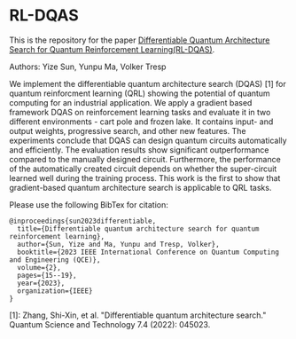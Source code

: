 # RL-DQAS
This is the repository for the paper [Differentiable Quantum Architecture Search for Quantum Reinforcement Learning(RL-DQAS)](https://arxiv.org/pdf/2309.10392).

Authors: Yize Sun, Yunpu Ma, Volker Tresp

We implement the differentiable quantum architecture search (DQAS) [1] for quantum reinforcment learning (QRL) showing the potential of quantum computing for an industrial application. We apply a gradient based framework DQAS on reinforcement learning tasks and evaluate it in two different environments - cart pole and frozen lake. It contains input- and output weights, progressive search, and other new features. The experiments conclude that DQAS can design quantum circuits automatically and efficiently. The evaluation results show significant outperformance compared to the manually designed circuit. Furthermore, the performance of the automatically created circuit depends on whether the super-circuit learned well during the training process. This work is the first to show that gradient-based quantum architecture search is applicable to QRL tasks.

Please use the following BibTex for citation:
```
@inproceedings{sun2023differentiable,
  title={Differentiable quantum architecture search for quantum reinforcement learning},
  author={Sun, Yize and Ma, Yunpu and Tresp, Volker},
  booktitle={2023 IEEE International Conference on Quantum Computing and Engineering (QCE)},
  volume={2},
  pages={15--19},
  year={2023},
  organization={IEEE}
}

```

[1]: Zhang, Shi-Xin, et al. "Differentiable quantum architecture search." Quantum Science and Technology 7.4 (2022): 045023.

